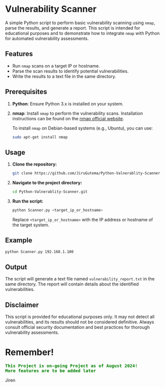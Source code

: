 # Vulnerability Scanner

A simple Python script to perform basic vulnerability scanning using `nmap`, parse the results, and generate a report. This script is intended for educational purposes and to demonstrate how to integrate `nmap` with Python for automated vulnerability assessments.

## Features

- Run `nmap` scans on a target IP or hostname.
- Parse the scan results to identify potential vulnerabilities.
- Write the results to a text file in the same directory.

## Prerequisites

1. **Python**: Ensure Python 3.x is installed on your system.
2. **nmap**: Install `nmap` to perform the vulnerability scans. Installation instructions can be found on the [nmap official website](https://nmap.org/book/install.html).

   To install `nmap` on Debian-based systems (e.g., Ubuntu), you can use:

   ```bash
   sudo apt-get install nmap
   ```

## Usage

1. **Clone the repository:**
   ```bash
   git clone https://github.com/JiruGutema/Python-Valnerablity-Scanner.git
   ```
2. **Navigate to the project directory:**
   ```bash
   cd Python-Valnerablity-Scanner.git
   ```
3. **Run the script:**
   ```bash
   python Scanner.py <target_ip_or_hostname>
   ```
   Replace `<target_ip_or_hostname>` with the IP address or hostname of the target system.

## Example

```bash
python Scanner.py 192.168.1.100
```

## Output

The script will generate a text file named `vulnerability_report.txt` in the same directory. The report will contain details about the identified vulnerabilities.

## Disclaimer

This script is provided for educational purposes only. It may not detect all vulnerabilities, and its results should not be considered definitive. Always consult official security documentation and best practices for thorough vulnerability assessments.

<h1 color:red>Remember!</h1>
 <p style="color:green; font-family:monospace;font-weight: bold"> This Project is on-going Project as of August 2024! <br>
     More features are to be added later </p>
<footer color:dodgerblue; 
font-weight:bold;font-size:24px; 
text-align:center; 
border:2px solid gold;
width:20%; 
margin:auto;
border-radius:8px>Jiren</footer>

